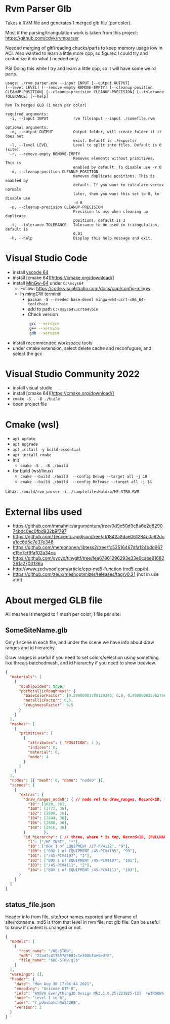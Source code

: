 # Rvm Parser Glb

Takes a RVM file and generates 1 merged glb file (per color).

Most if the parsing/triangulation work is taken from this project: https://github.com/cdyk/rvmparser

Needed merging of gltf/reading chucks/parts to keep memory usage low in ACI. Also wanted to learn a little more cpp, so figured  I could try and customize it do what I needed only.

PS! Doing this while I try and learn a little cpp, so it will have some weird parts.

```cli
usage: ./rvm_parser.exe --input INPUT [--output OUTPUT]
[--level LEVEL] [--remove-empty REMOVE-EMPTY] [--cleanup-position
CLEANUP-POSITION] [--cleanup-precision CLEANUP-PRECISION] [--tolerance
TOLERANCE] [--help]

Rvm To Merged GLB (1 mesh per color)

required arguments:
  -i, --input INPUT           rvm fileinput --input ./somefile.rvm

optional arguments:
  -o, --output OUTPUT         Output folder, will create folder if it does not
                              exist. Default is ./exports/
  -l, --level LEVEL           Level to split into files. Default is 0 (site)
  -r, --remove-empty REMOVE-EMPTY
                              Removes elements without primitives. This is
                              enabled by default. To disable use -r 0
  -d, --cleanup-position CLEANUP-POSITION
                              Removes duplicate positions. This is enabled by
                              default. If you want to calculate vertex normals
                              later, then you want this set to 0, to disable use
                              -d 0
  -p, --cleanup-precision CLEANUP-PRECISION
                              Precision to use when cleaning up duplicate
                              positions, default is 3
  -t, --tolerance TOLERANCE   Tolerance to be used in triangulation, default is
                              0.01
  -h, --help                  Display this help message and exit.

```



# Visual Studio Code
* install [vscode 64](https://code.visualstudio.com/)
* install [cmake 64][https://cmake.org/download/]
* install [MinGw-64](https://www.msys2.org/) under `C:\msys64`
  * Follow: https://code.visualstudio.com/docs/cpp/config-mingw
  * in mingGW terminal
    * `pacman -S --needed base-devel mingw-w64-ucrt-x86_64-toolchain`
    * add to path `C:\msys64\ucrt64\bin`
    * Check version
    ```bash
        gcc --version
        g++ --version
        gdb --version
    ```
* install recommended workspace tools
* under cmake extension, select delete cache and reconfugure, and select the gcc

# Visual Studio Community 2022
* install visual studio
* install [cmake 64][https://cmake.org/download/]
* `cmake -S . -B ./build`
* open project file


# Cmake (wsl)
* `apt update`
* `apt upgrade`
* `apt install -y build-essential`
* `apt install cmake`
* init
  * `cmake -S . -B ./build`
* for build (wsl/linux)
  * `cmake --build ./build  --config Debug --target all -j 18`
  * `cmake --build ./build  --config Release --target all -j 18`

Linux:
`./build/rvm_parser -i ./samplefilesHuldra/HE-STRU.RVM`

# External libs used
* https://github.com/mmahnic/argumentum/tree/0d9e50d9c8a6e2d829074bdc0ec0fbd932b9f797
* https://github.com/Tencent/rapidjson/tree/ab1842a2dae061284c0a62dca1cc6d5e7e37e346
* https://github.com/memononen/libtess2/tree/fc52516467dfa124bdd967c15c7cf9faf02a34ca
* https://github.com/syoyo/tinygltf/tree/fea67861296293e33e6caee81682261a2700136a
* http://www.zedwood.com/article/cpp-md5-function (md5.cpp/h)
* https://github.com/zeux/meshoptimizer/releases/tag/v0.21 (not in use atm)


# About merged GLB file

All meshes is merged to 1 mesh per color, 1 file per site.


## SomeSiteName.glb

Only 1 scene in each file, and under the scene we have info about draw ranges and id hierarchy.

Draw ranges is useful if you need to set colors/selection using something like threejs batchedmesh, and id hierarchy if you need to show treeview.

```json
{
  "materials": [
    {
      "doubleSided": true,
      "pbrMetallicRoughness": {
        "baseColorFactor": [0.20000001788139343, 0.0, 0.40000003576278687, 1.0],
        "metallicFactor": 0.5,
        "roughnessFactor": 0.5
      }
    }
  ],
  "meshes": [
    {
      "primitives": [
        {
          "attributes": { "POSITION": 1 },
          "indices": 0,
          "material": 0,
          "mode": 4
        }
      ]
    }
  ],
  "nodes": [{ "mesh": 0, "name": "node0" }],
  "scenes": [
    {
      "extras": {
        "draw_ranges_node0": { // node ref to draw_ranges, Record<ID, [START, COUNT]>
          "10": [1620, 36],
          "100": [2772, 36],
          "102": [2808, 36],
          "104": [2844, 36],
          "106": [2880, 36],
          "108": [2916, 36]
        }        },
        "id_hierarchy": { // three, where * is top, Record<ID, [FULLNAME_STRING, ID]>
          "1": ["/HE-INST", "*"],
          "10": ["BOX 1 of EQUIPMENT /27-FV4132", "9"],
          "100": ["BOX 1 of EQUIPMENT /45-PCV4105", "99"],
          "101": ["/45-PCV4107", "2"],
          "102": ["BOX 1 of EQUIPMENT /45-PCV4107", "101"],
          "103": ["/45-PCV4111", "2"],
          "104": ["BOX 1 of EQUIPMENT /45-PCV4111", "103"],
      }
    }
  ]
}

```


## status_file.json

Header info from file, site/root names exported and filename of site/rootname. md5 is from that level in rvm file, not glb file. Can be useful to know if content is changed or not.

```json
{
  "models": [
    {
      "root_name": "/HE-STRU",
      "md5": "22ad7c41355785601c1e300bf4e5edf8",
      "file_name": "$HE-STRU.glb"
    }
  ],
  "warnings": [],
  "header": {
    "date": "Mon Aug 30 17:06:44 2021",
    "encoding": "Unicode UTF-8",
    "info": "AVEVA Everything3D Design Mk2.1.0.25[Z21025-12]  (WINDOWS-NT 6.3)  (25 Feb 2020 : 17:59)",
    "note": "Level 1 to 6",
    "user": "f_pdmsbatch@WS3208",
    "version": 2
  }
}

```